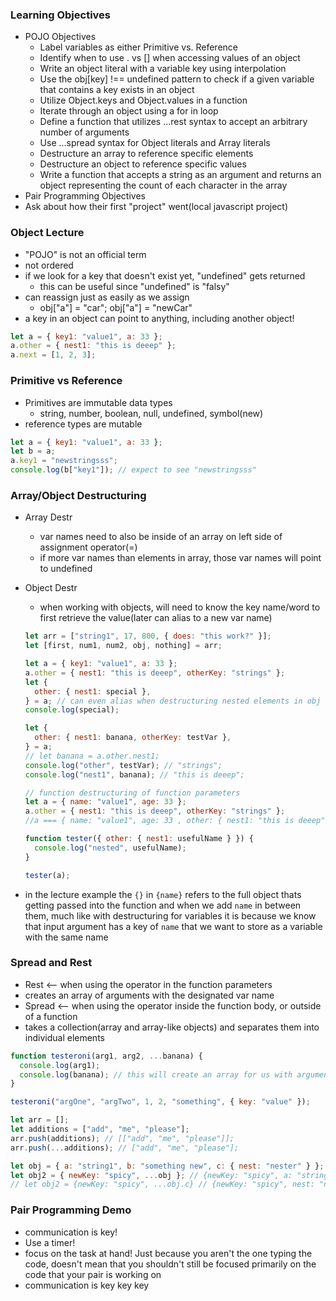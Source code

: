 ### Learning Objectives

- POJO Objectives
  - Label variables as either Primitive vs. Reference
  - Identify when to use . vs [] when accessing values of an object
  - Write an object literal with a variable key using interpolation
  - Use the obj[key] !== undefined pattern to check if a given variable that contains a key exists in an object
  - Utilize Object.keys and Object.values in a function
  - Iterate through an object using a for in loop
  - Define a function that utilizes ...rest syntax to accept an arbitrary number of arguments
  - Use ...spread syntax for Object literals and Array literals
  - Destructure an array to reference specific elements
  - Destructure an object to reference specific values
  - Write a function that accepts a string as an argument and returns an object representing the count of each character in the array
- Pair Programming Objectives
- Ask about how their first "project" went(local javascript project)

### Object Lecture

- "POJO" is not an official term
- not ordered
- if we look for a key that doesn't exist yet, "undefined" gets returned
  - this can be useful since "undefined" is "falsy"
- can reassign just as easily as we assign
  - obj["a"] = "car"; obj["a"] = "newCar"
- a key in an object can point to anything, including another object!

```js
let a = { key1: "value1", a: 33 };
a.other = { nest1: "this is deeep" };
a.next = [1, 2, 3];
```

### Primitive vs Reference

- Primitives are immutable data types
  - string, number, boolean, null, undefined, symbol(new)
- reference types are mutable

```js
let a = { key1: "value1", a: 33 };
let b = a;
a.key1 = "newstringsss";
console.log(b["key1"]); // expect to see "newstringsss"
```

### Array/Object Destructuring

- Array Destr
  - var names need to also be inside of an array on left side of assignment operator(=)
  - if more var names than elements in array, those var names will point to undefined
- Object Destr

  - when working with objects, will need to know the key name/word to first retrieve the value(later can alias to a new var name)

  ```js
  let arr = ["string1", 17, 800, { does: "this work?" }];
  let [first, num1, num2, obj, nothing] = arr;

  let a = { key1: "value1", a: 33 };
  a.other = { nest1: "this is deeep", otherKey: "strings" };
  let {
    other: { nest1: special },
  } = a; // can even alias when destructuring nested elements in obj
  console.log(special);

  let {
    other: { nest1: banana, otherKey: testVar },
  } = a;
  // let banana = a.other.nest1;
  console.log("other", testVar); // "strings";
  console.log("nest1", banana); // "this is deeep";
  ```

  ```js
  // function destructuring of function parameters
  let a = { name: "value1", age: 33 };
  a.other = { nest1: "this is deeep", otherKey: "strings" };
  //a === { name: "value1", age: 33 , other: { nest1: "this is deeep", otherKey: "strings" }}

  function tester({ other: { nest1: usefulName } }) {
    console.log("nested", usefulName);
  }

  tester(a);
  ```

- in the lecture example the `{}` in `{name}` refers to the full object thats getting passed into the function and when we add `name` in between them, much like with destructuring for variables it is because we know that input argument has a key of `name` that we want to store as a variable with the same name

### Spread and Rest

- Rest <-- when using the operator in the function parameters
- creates an array of arguments with the designated var name
- Spread <-- when using the operator inside the function body, or outside of a function
- takes a collection(array and array-like objects) and separates them into individual elements

```js
function testeroni(arg1, arg2, ...banana) {
  console.log(arg1);
  console.log(banana); // this will create an array for us with arguments every other argument(not including the first two already captured in "arg1" and "arg2") passsed into this function
}

testeroni("argOne", "argTwo", 1, 2, "something", { key: "value" });

let arr = [];
let additions = ["add", "me", "please"];
arr.push(additions); // [["add", "me", "please"]];
arr.push(...additions); // ["add", "me", "please"];

let obj = { a: "string1", b: "something new", c: { nest: "nester" } };
let obj2 = { newKey: "spicy", ...obj }; // {newKey: "spicy", a: "string1", b: "something new", c: {nest: "nester"}}
// let obj2 = {newKey: "spicy", ...obj.c} // {newKey: "spicy", nest: "nester"}
```

### Pair Programming Demo

- communication is key!
- Use a timer!
- focus on the task at hand! Just because you aren't the one typing the code, doesn't mean that you shouldn't still be focused primarily on the code that your pair is working on
- communication is key key key
